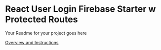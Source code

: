 # React User Login Firebase Starter w Protected Routes

Your Readme for your project goes here

[Overview and Instructions](./instructions.md)
